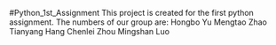 #Python\_1st\_Assignment
This project is created for the first python assignment.
The numbers of our group are:
Hongbo Yu
Mengtao Zhao
Tianyang Hang
Chenlei Zhou
Mingshan Luo


